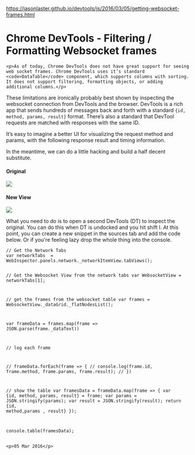 <a href="https://jasonlaster.github.io/devtools/js/2016/03/05/getting-websocket-frames.html">https://jasonlaster.github.io/devtools/js/2016/03/05/getting-websocket-frames.html</a><div id="articleHeader"><h1>Chrome DevTools - Filtering / Formatting Websocket frames</h1></div>

    <p>As of today, Chrome DevTools does not have great support for seeing web socket frames. Chrome DevTools uses it’s standard <code>DataTable</code> component, which supports columns with sorting. It does not support filtering, formatting objects, or adding additional columns.</p>

<p>These limitations are ironically probably best shown by inspecting the websocket connection from DevTools and the browser. DevTools is a rich app that sends hundreds of messages back and forth with a standard <code>{id, method, params, result}</code> format. There’s also a standard that DevTool requests are matched with responses with the same ID.</p>

<p>It’s easy to imagine a better UI for visualizing the request method and params, with the following response result and timing information.</p>

<p>In the meantime, we can do a little hacking and build a half decent substitute.</p>

<h4 id="original">Original</h4>

<p><div class="readableLargeImageContainer"><img src="http://f.cl.ly/items/070s0S1b1p3g2b3r0q0L/Screen%20Shot%202016-03-05%20at%2012.13.26%20PM.png"  /></div></p>

<h4 id="new-view">New View</h4>

<p><div class="readableLargeImageContainer"><img src="http://f.cl.ly/items/1b0N1f1l3d0j2G1u3O41/Screen%20Shot%202016-03-05%20at%2012.13.19%20PM.png"  /></div></p>

<p>What you need to do is to open a second DevTools (DT) to inspect the original. You can do this when DT is undocked and you hit <cmd> shift I. At this point, you can create a new snippet in the sources tab and add the code below. Or if you're feeling lazy drop the whole thing into the console.</cmd></p>

<div><div><pre><code>// Get the Network Tabs
var networkTabs  = WebInspector.panels.network._networkItemView.tabViews();

// Get the Websocket View from the network tabs
var WebsocketView = networkTabs[1];

// get the frames from the websocket table
var frames = WebsocketView._dataGrid._flatNodesList();

var frameData = frames.map(frame =&gt; JSON.parse(frame._dataText))

// log each frame

// frameData.forEach(frame =&gt; {
//     console.log(frame.id, frame.method, frame.params, frame.result);
// })

// show the table
var framesData = frameData.map(frame =&gt;  {
    var {id, method, params, result} = frame;
    var params = JSON.stringify(params);
    var result = JSON.stringify(result);
    return {id, method,params , result}
});

console.table(framesData);
</code></pre></div>

    <p>05 Mar 2016</p>
